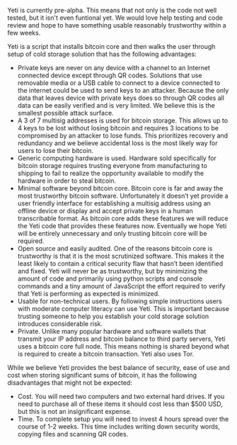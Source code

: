 Yeti is currently pre-alpha. This means that not only is the code not well tested, but it isn't even funtional yet. We would love help testing and code review and hope to have something usable reasonably trustworthy within a few weeks.


Yeti is a script that installs bitcoin core and then walks the user through setup of cold storage solution that has the following advantages:

- Private keys are never on any device with a channel to an Internet connected device except through QR codes. Solutions that use removable media or a USB cable to connect to a device connected to the internet could be used to send keys to an attacker. Because the only data that leaves device with private keys does so through QR codes all data can be easily verified and is very limited. We believe this is the smallest possible attack surface.
- A 3 of 7 multisig addresses is used for bitcoin storage. This allows up to 4 keys to be lost without losing bitcoin and requires 3 locations to be compromised by an attacker to lose funds. This prioritizes recovery and redundancy and we believe accidental loss is the most likely way for users to lose their bitcoin.
- Generic computing hardware is used. Hardware sold specifically for bitcoin storage requires trusting everyone from manufacturing to shipping to fail to realize the opportunity available to modify the hardware in order to steal bitcoin. 
- Minimal software beyond bitcoin core. Bitcoin core is far and away the most trustworthy bitcoin software. Unfortunately it doesn’t yet provide a user friendly interface for establishing a multisig address using an offline device or display and accept private keys in a human transcribable format. As bitcoin core adds these features we will reduce the Yeti code that provides these features now. Eventually we hope Yeti will be entirely unnecessary and only trusting bitcoin core will be required.
- Open source and easily audited. One of the reasons bitcoin core is trustworthy is that it is the most scrutinized software. This makes it the least likely to contain a critical security flaw that hasn’t been identified and fixed. Yeti will never be as trustworthy, but by minimizing the amount of code and primarily using python scripts and console commands and a tiny amount of JavaScript the effort required to verify that Yeti is performing as expected is minimized.
- Usable for non-technical users. By following simple instructions users with moderate computer literacy can use Yeti. This is important because trusting someone to help you establish your cold storage solution introduces considerable risk.
- Private. Unlike many popular hardware and software wallets that transmit your IP address and bitcoin balance to third party servers, Yeti uses a bitcoin core full node. This means nothing is shared beyond what is required to create a bitcoin transaction. Yeti also uses Tor.

While we believe Yeti provides the best balance of security, ease of use and cost when storing significant sums of bitcoin, it has the following disadvantages that might not be expected:

- Cost. You will need two computers and two external hard drives. If you need to purchase all of these items it should cost less than $500 USD, but this is not an insignificant expense.
- Time. To complete setup you will need to invest 4 hours spread over the course of 1-2 weeks. This time includes writing down security words, copying files and scanning QR codes. 
